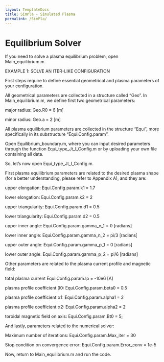 ```yaml
---
layout: TemplateDocs
title: SimPla - Simulated Plasma
permalink: /SimPla/
---
```


# Equilibrium Solver

If you need to solve a plasma equilibrium problem, open Main_equilibrium.m.

EXAMPLE 1: SOLVE AN ITER-LIKE CONFIGURATION

First steps require to define essential geometrical and plasma parameters of your configuration.

All geometrical parameters are collected in a structure called “Geo”. In Main_equilibrium.m, we define first two geometrical parameters: 

major radius: Geo.R0 = 6 [m]

minor radius: Geo.a = 2 [m] 



All plasma equilibrium parameters are collected in the structure “Equi”, more specifically in its substructure “Equi.Config.param”.

Open Equilibrium_boundary.m, where you can input desired parameters through the function Equi_type_Jt_I_Config.m or by uploading your own file containing all data.

So, let’s now open Equi_type_Jt_I_Config.m.

First plasma equilibrium parameters are related to the desired plasma shape (for a better understanding, please refer to Appendix A), and they are:

upper elongation: Equi.Config.param.k1 = 1.7

lower elongation: Equi.Config.param.k2 = 2

upper triangularity: Equi.Config.param.d1 = 0.5

lower triangularity: Equi.Config.param.d2 = 0.5

upper inner angle: Equi.Config.param.gamma_n_1 = 0 [radians]

lower inner angle: Equi.Config.param.gamma_n_2 = pi/3 [radians]

upper outer angle: Equi.Config.param.gamma_p_1 = 0 [radians]

lower outer angle: Equi.Config.param.gamma_p_2 = pi/6 [radians]

Other parameters are related to the plasma current profile and magnetic field:

total plasma current Equi.Config.param.Ip = -10e6 [A]

plasma profile coefficient β0: Equi.Config.param.beta0 = 0.5

plasma profile coefficient α1: Equi.Config.param.alpha1 = 2

plasma profile coefficient α2: Equi.Config.param.alpha2 = 2

toroidal magnetic field on axis: Equi.Config.param.Bt0 = 5;

And lastly, parameters related to the numerical solver:

Maximum number of iterations: Equi.Config.param.Max_iter = 30

Stop condition on convergence error: Equi.Config.param.Error_conv = 1e-5



Now, return to Main_equilibrium.m and run the code.

